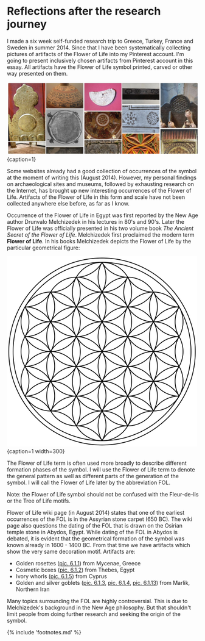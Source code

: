 # Reflections after the research journey

I made a six week self-funded research trip to Greece, Turkey, France and Sweden in summer 2014. Since that I have been systematically collecting pictures of artifacts<!-- cite author="Marko Manninen" title="Flower of Life Pinterest board" date="" location="" type="website" href="http://pinterest.com/markomanninen/flower-of-life-history/" --> of the Flower of Life into my Pinterest account. I'm going to present inclusively chosen artifacts from Pinterest account in this essay. All artifacts have the Flower of Life symbol printed, carved or other way presented on them.

![Artifacts of the FOL potpourri from Pinterest board](./media/artifacts4.jpg){caption=1}

Some websites already had a good collection of occurrences of the symbol at the moment of writing this (August 2014). However, my personal findings on archaeological sites and museums, followed by exhausting research on the Internet, has brought up new interesting occurrences of the Flower of Life. Artifacts of the Flower of Life in this form and scale have not been collected anywhere else before, as far as I know.

Occurrence of the Flower of Life in Egypt was first reported by the New Age author Drunvalo Melchizedek in his lectures in 80's and 90's. Later the Flower of Life was officially presented in his two volume book *The Ancient Secret of the Flower of Life*<!-- cite author="Drunvalo Melchizedek" title="The Ancient Secret of the Flower of Life" date="1999, 2000" location="" type="book" href="#" -->. Melchizedek first proclaimed the modern term **Flower of Life**. In his books Melchizedek depicts the Flower of Life by the particular geometrical figure:

![The Flower of Life / Public Domain](./media/Flower-of-Life.png){caption=1 width=300}

The Flower of Life term is often used more broadly to describe different formation phases of the symbol. I will use the Flower of Life term to denote the general pattern as well as different parts of the generation of the symbol. I will call the Flower of Life later by the abbreviation FOL.

<!-- note -->

Note: the Flower of Life symbol should not be confused with the Fleur-de-lis<!-- cite author="wikipedia.org" title="Fleur-de-lis" date="" location="" type="website" href="https://en.wikipedia.org/wiki/Fleur-de-lis" --> or the Tree of Life<!-- cite author="wikipedia.org" title="Tree of Life" date="" location="" type="website" href="https://en.wikipedia.org/wiki/Tree_of_life" --> motifs.

<!-- endnote -->

Flower of Life wiki page<!-- cite author="wikipedia.org" title="Flower of Life wiki page" date="" location="" type="website" href="http://web.archive.org/web/20150413033856/http://en.wikipedia.org/wiki/Flower_of_Life" --> (in August 2014) states that one of the earliest occurrences of the FOL is in the Assyrian stone carpet<!-- cite author="wikimedia.org" title="Assyrian stone carpet" date="" location="" type="website" href="https://commons.wikimedia.org/wiki/File:Floor_decoration_from_the_palace_of_King_Ashurbanipal.jpg" --> (650 BC). The wiki page also questions the dating of the FOL that is drawn on the Osirian temple stone in Abydos, Egypt. While dating of the FOL in Abydos is debated, it is evident that the geometrical formation of the symbol was known already in 1600 - 1400 BC. From that time we have artifacts which show the very same decoration motif. Artifacts are:

* Golden rosettes ([pic. 6.1.1](2000-0bc.md#fig6.1.1)) from Mycenae, Greece
* Cosmetic boxes ([pic. 6.1.2](2000-0bc.md#fig6.1.2)) from Thebes, Egypt
* Ivory whorls ([pic. 6.1.5](2000-0bc.md#fig6.1.5)) from Cyprus
* Golden and silver goblets ([pic. 6.1.3](2000-0bc.md#fig6.1.3), [pic. 6.1.4](2000-0bc.md#fig6.1.4), [pic. 6.1.13](2000-0bc.md#fig6.1.13)) from Marlik, Northern Iran

Many topics surrounding the FOL are highly controversial. This is due to Melchizedek's background in the New Age philosophy. But that shouldn't limit people from doing further research and seeking the origin of the symbol.

{% include 'footnotes.md' %}
